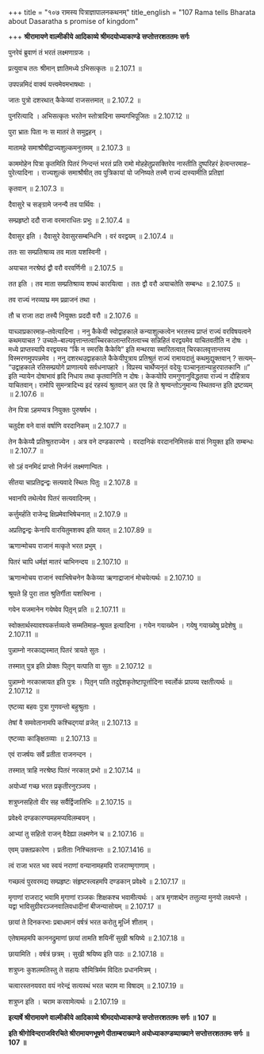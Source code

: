 +++
title = "१०७ रामस्य पित्राज्ञापालनकथनम्"
title_english = "107 Rama tells Bharata about Dasaratha s promise of kingdom"

+++
**श्रीरामायणे वाल्मीकीये आदिकाव्ये श्रीमदयोध्याकाण्डे सप्तोत्तरशततमः सर्गः**

पुनरेवं ब्रुवाणं तं भरतं लक्ष्मणाग्रजः ।

प्रत्युवाच ततः श्रीमान् ज्ञातिमध्ये ऽभिसत्कृतः ॥ 2.107.1 ॥

उपपन्नमिदं वाक्यं यत्त्वमेवमभाषथाः ।

जातः पुत्रो दशरथात् कैकेय्यां राजसत्तमात् ॥ 2.107.2 ॥

पुनरित्यादि । अभिसत्कृतः भरतेन स्तोत्रादिना सम्यगभिपूजितः ॥ 2.107.12 ॥

पुरा भ्रातः पिता नः स मातरं ते समुद्वहन् ।

मातामहे समाश्रौषीद्राज्यशुल्कमनुत्तमम् ॥ 2.107.3 ॥

काममोहेन पित्रा कृतमिति पितरं निन्दन्तं भरतं प्रति रामो मोहहेतुप्रसक्तिरेव नास्तीति दुष्परिहरं हेत्वन्तरमाह–पुरेत्यादिना । राज्यशुल्कं समाश्रौषीत् तव पुत्रिकायां यो जनिष्यते तस्मै राज्यं दास्यामीति प्रतिज्ञां

कृतवान् ॥ 2.107.3 ॥

दैवासुरे च सङ्ग्रामे जनन्यै तव पार्थिवः ।

सम्प्रहृष्टो ददौ राजा वरमाराधितः प्रभुः ॥ 2.107.4 ॥

दैवासुर इति । दैवासुरे देवासुरसम्बन्धिनि । वरं वरद्वयम् ॥ 2.107.4 ॥

ततः सा सम्प्रतिश्राव्य तव माता यशस्विनी ।

अयाचत नरश्रेष्ठं द्वौ वरौ वरवर्णिनी ॥ 2.107.5 ॥

तत इति । तव माता सम्प्रतिश्राव्य शपथं कारयित्वा । ततः द्वौ वरौ अयाचतेति सम्बन्धः ॥ 2.107.5 ॥

तव राज्यं नरव्याघ्र मम प्रव्राजनं तथा ।

तौ च राजा तदा तस्यै नियुक्तः प्रददौ वरौ ॥ 2.107.6 ॥

याच्ञाप्रकारमाह–तवेत्यादिना । ननु कैकेयी स्वोद्वाहकाले कन्याशुल्कत्वेन भरतस्य प्राप्तं राज्यं वरविषयत्वने कथमयाचत ? उच्यते–बाल्यवृत्तान्तत्वाच्चिरकालान्तरितत्वाच्च सन्निहितं वरद्वयमेव याचितवतीति न दोषः । मध्ये प्राप्तस्यापि वरद्वयस्य “किं न स्मरसि कैकेयि” इति मन्थरया स्मारितत्वात् चिरकालवृत्तान्तस्य विस्मरणमुपपन्नमेव । ननु दशरथउद्वाहकाले कैकेयीपुत्राय प्रतिश्रुतं राज्यं रामायदातुं कथमुद्युक्तवान् ? सत्यम्– “उद्वाहकाले रतिसम्प्रयोगे प्राणात्यये सर्वधनापहारे । विप्रस्य चार्थेप्यनृतं वदेयुः पञ्चानृतान्याहुरपातकानि ॥” इति न्यायेन दोषाभावं हृदि निधाय तथा कृतवानिति न दोषः। केकयोपि रामगुणानुविद्धतया राज्यं न दौहित्राय याचितवान्। रामोपि सुमन्त्रादिभ्य इदं रहस्यं श्रुतवान् अत एव हि ते श्रृण्वन्तोऽनुमान्य स्थितवन्त इति द्रष्टव्यम् ॥ 2.107.6 ॥

तेन पित्रा ऽहमप्यत्र नियुक्तः पुरुषर्षभ ।

चतुर्दश वने वासं वर्षाणि वरदानिकम् ॥ 2.107.7 ॥

तेन कैकेय्यै प्रतिश्रुतराज्येन । अत्र वने दण्डकारण्ये । वरदानिकं वरदाननिमित्तकं वासं नियुक्त इति सम्बन्धः ॥ 2.107.7 ॥

सो ऽहं वनमिदं प्राप्तो निर्जनं लक्ष्मणान्वितः ।

सीतया चाप्रतिद्वन्द्वः सत्यवादे स्थितः पितुः ॥ 2.107.8 ॥

भवानपि तथेत्येव पितरं सत्यवादिनम् ।

कर्त्तुमर्हति राजेन्द्र क्षिप्रमेवाभिषेचनात् ॥ 2.107.9 ॥

अप्रतिद्वन्द्वः केनापि वारयितुमशक्य इति यावत् ॥ 2.107.89 ॥

ऋणान्मोचय राजानं मत्कृते भरत प्रभुम् ।

पितरं चापि धर्मज्ञं मातरं चाभिनन्दय ॥ 2.107.10 ॥

ऋणान्मोचय राजानं स्वाभिषेचनेन कैकेय्या ऋणाद्राजानं मोचयेत्यर्थः ॥ 2.107.10 ॥

श्रूयते हि पुरा तात श्रुतिर्गीता यशस्विना ।

गयेन यजमानेन गयेष्वेव पितृ़न् प्रति ॥ 2.107.11 ॥

स्वोक्तार्थस्यावश्यकर्त्तव्यत्वे सम्मतिमाह–श्रूयत इत्यादिना । गयेन गयाख्येन । गयेषु गयाख्येषु प्रदेशेषु ॥ 2.107.11 ॥

पुन्नाम्नो नरकाद्यस्मात् पितरं त्रायते सुतः ।

तस्मात् पुत्र इति प्रोक्तः पितृ़न् यत्पाति वा सुतः ॥ 2.107.12 ॥

पुन्नाम्नो नरकात्त्रायत इति पुत्रः । पितृ़न् पाति तदुद्देशकृतेष्टापूर्त्तादिना स्वर्लोकं प्रापय्य रक्षतीत्यर्थः ॥ 2.107.12 ॥

एष्टव्या बहवः पुत्रा गुणवन्तो बहुश्रुताः ।

तेषां वै समवेतानामपि कश्चिद्गयां व्रजेत् ॥ 2.107.13 ॥

एष्टव्याः काङ्क्षितव्याः ॥ 2.107.13 ॥

एवं राजर्षयः सर्वे प्रतीता राजनन्दन ।

तस्मात् त्राहि नरश्रेष्ठ पितरं नरकात् प्रभो ॥ 2.107.14 ॥

अयोध्यां गच्छ भरत प्रकृतीरनुरञ्जय ।

शत्रुघ्नसहितो वीर सह सर्वैर्द्विजातिभिः ॥ 2.107.15 ॥

प्रवेक्ष्ये दण्डकारण्यमहमप्यविलम्बयन् ।

आभ्यां तु सहितो राजन् वैदेह्या लक्ष्मणेन च ॥ 2.107.16 ॥

एवम् उक्तप्रकारेण । प्रतीताः निश्चितवन्तः ॥ 2.107.1416 ॥

त्वं राजा भरत भव स्वयं नराणां वन्यानामहमपि राजराण्मृगाणाम् ।

गच्छत्वं पुरवरमद्य सम्प्रहृष्टः संहृष्टस्त्वहमपि दण्डकान् प्रवेक्ष्ये ॥ 2.107.17 ॥

मृगाणां राजराट् भवामि मृगाणां रञ्जकः शिक्षकश्च भवामीत्यर्थः । अत्र मृगशब्देन तत्तुल्या मुनयो लक्ष्यन्ते । यद्वा भाविसुग्रीवरञ्जनवालिवधादीनां बीजन्यासोयम् ॥ 2.107.17 ॥

छायां ते दिनकरभाः प्रबाधमानं वर्षत्रं भरत करोतु मूर्ध्नि शीताम् ।

एतेषामहमपि काननद्रुमाणां छायां तामति शयिनीं सुखी श्रयिष्ये ॥ 2.107.18 ॥

छायामिति । वर्षत्रं छत्रम् । सुखी श्रयिष्य इति पाठः ॥ 2.107.18 ॥

शत्रुघ्नः कुशलमतिस्तु ते सहायः सौमित्रिर्मम विदितः प्रधानमित्रम् ।

चत्वारस्तनयवरा वयं नरेन्द्रं सत्यस्थं भरत चराम मा विषादम् ॥ 2.107.19 ॥

शत्रुघ्न इति । चराम करवामेत्यर्थः ॥ 2.107.19 ॥

**इत्यार्षे श्रीरामायणे वाल्मीकीये आदिकाव्ये श्रीमदयोध्याकाण्डे सप्तोत्तरशततमः सर्गः ॥ 107 ॥**

**इति श्रीगोविन्दराजविरचिते श्रीरामायणभूषणे पीताम्बराख्याने अयोध्याकाण्डव्याख्याने सप्तोत्तरशततमः सर्गः ॥ 107 ॥**
